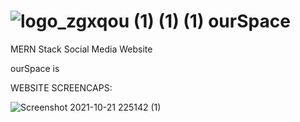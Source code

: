   #  ![logo_zgxqou (1) (1) (1)](https://user-images.githubusercontent.com/45349730/138401881-c90caf43-c698-4f97-b1ba-e56b8d53e83f.png)  ourSpace

  
  MERN Stack Social Media Website
  
  ourSpace is


WEBSITE SCREENCAPS:

![Screenshot 2021-10-21 225142 (1)](https://user-images.githubusercontent.com/45349730/138402280-33d2fce4-1f0d-46c2-a781-ae0eced89d3e.png)
